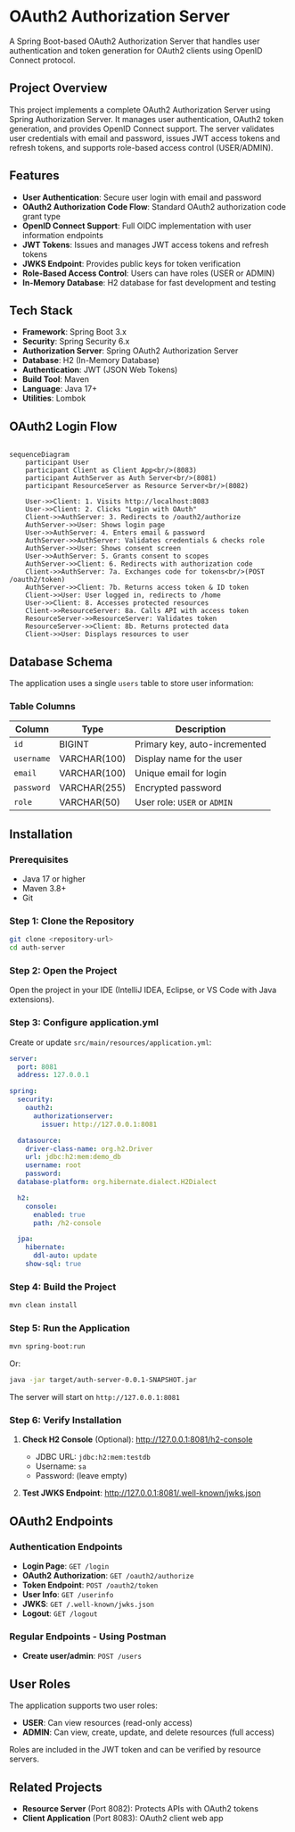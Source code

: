 # OAuth2 Authorization Server

A Spring Boot-based OAuth2 Authorization Server that handles user authentication and token generation for OAuth2 clients using OpenID Connect protocol.

## Project Overview

This project implements a complete OAuth2 Authorization Server using Spring Authorization Server. It manages user authentication, OAuth2 token generation, and provides OpenID Connect support. The server validates user credentials with email and password, issues JWT access tokens and refresh tokens, and supports role-based access control (USER/ADMIN).

## Features

- **User Authentication**: Secure user login with email and password
- **OAuth2 Authorization Code Flow**: Standard OAuth2 authorization code grant type
- **OpenID Connect Support**: Full OIDC implementation with user information endpoints
- **JWT Tokens**: Issues and manages JWT access tokens and refresh tokens
- **JWKS Endpoint**: Provides public keys for token verification
- **Role-Based Access Control**: Users can have roles (USER or ADMIN)
- **In-Memory Database**: H2 database for fast development and testing

## Tech Stack

- **Framework**: Spring Boot 3.x
- **Security**: Spring Security 6.x
- **Authorization Server**: Spring OAuth2 Authorization Server
- **Database**: H2 (In-Memory Database)
- **Authentication**: JWT (JSON Web Tokens)
- **Build Tool**: Maven
- **Language**: Java 17+
- **Utilities**: Lombok

## OAuth2 Login Flow

```mermaid

sequenceDiagram
    participant User
    participant Client as Client App<br/>(8083)
    participant AuthServer as Auth Server<br/>(8081)
    participant ResourceServer as Resource Server<br/>(8082)

    User->>Client: 1. Visits http://localhost:8083
    User->>Client: 2. Clicks "Login with OAuth"
    Client->>AuthServer: 3. Redirects to /oauth2/authorize
    AuthServer->>User: Shows login page
    User->>AuthServer: 4. Enters email & password
    AuthServer->>AuthServer: Validates credentials & checks role
    AuthServer->>User: Shows consent screen
    User->>AuthServer: 5. Grants consent to scopes
    AuthServer->>Client: 6. Redirects with authorization code
    Client->>AuthServer: 7a. Exchanges code for tokens<br/>(POST /oauth2/token)
    AuthServer->>Client: 7b. Returns access token & ID token
    Client->>User: User logged in, redirects to /home
    User->>Client: 8. Accesses protected resources
    Client->>ResourceServer: 8a. Calls API with access token
    ResourceServer->>ResourceServer: Validates token
    ResourceServer->>Client: 8b. Returns protected data
    Client->>User: Displays resources to user
```

## Database Schema

The application uses a single `users` table to store user information:

### Table Columns

| Column | Type | Description |
|--------|------|-------------|
| `id` | BIGINT | Primary key, auto-incremented |
| `username` | VARCHAR(100) | Display name for the user |
| `email` | VARCHAR(100) | Unique email for login |
| `password` | VARCHAR(255) | Encrypted password |
| `role` | VARCHAR(50) | User role: `USER` or `ADMIN` |

## Installation

### Prerequisites

- Java 17 or higher
- Maven 3.8+
- Git

### Step 1: Clone the Repository

```bash
git clone <repository-url>
cd auth-server
```

### Step 2: Open the Project

Open the project in your IDE (IntelliJ IDEA, Eclipse, or VS Code with Java extensions).

### Step 3: Configure application.yml

Create or update `src/main/resources/application.yml`:

```yaml
server:
  port: 8081
  address: 127.0.0.1

spring:
  security:
    oauth2:
      authorizationserver:
        issuer: http://127.0.0.1:8081

  datasource:
    driver-class-name: org.h2.Driver
    url: jdbc:h2:mem:demo_db
    username: root
    password:
  database-platform: org.hibernate.dialect.H2Dialect

  h2:
    console:
      enabled: true
      path: /h2-console

  jpa:
    hibernate:
      ddl-auto: update
    show-sql: true
```

### Step 4: Build the Project

```bash
mvn clean install
```

### Step 5: Run the Application

```bash
mvn spring-boot:run
```

Or:

```bash
java -jar target/auth-server-0.0.1-SNAPSHOT.jar
```

The server will start on `http://127.0.0.1:8081`

### Step 6: Verify Installation

1. **Check H2 Console** (Optional): http://127.0.0.1:8081/h2-console
    - JDBC URL: `jdbc:h2:mem:testdb`
    - Username: `sa`
    - Password: (leave empty)

2. **Test JWKS Endpoint**: http://127.0.0.1:8081/.well-known/jwks.json


## OAuth2 Endpoints

### Authentication Endpoints

- **Login Page**: `GET /login`
- **OAuth2 Authorization**: `GET /oauth2/authorize`
- **Token Endpoint**: `POST /oauth2/token`
- **User Info**: `GET /userinfo`
- **JWKS**: `GET /.well-known/jwks.json`
- **Logout**: `GET /logout`

### Regular Endpoints - Using Postman
- **Create user/admin**: `POST /users`


## User Roles

The application supports two user roles:

- **USER**: Can view resources (read-only access)
- **ADMIN**: Can view, create, update, and delete resources (full access)

Roles are included in the JWT token and can be verified by resource servers.

## Related Projects

- **Resource Server** (Port 8082): Protects APIs with OAuth2 tokens
- **Client Application** (Port 8083): OAuth2 client web app

